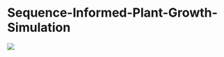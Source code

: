 # Sequence-Informed-Plant-Growth-Simulation


![](https://github.com/mohas95/Sequence-Informed-Plant-Growth-Simulation/result_small.gif)
